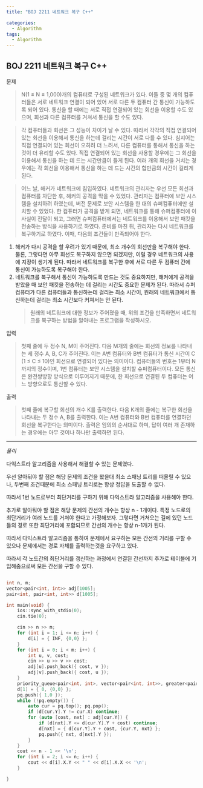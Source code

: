 ```yaml
---
title: "BOJ 2211 네트워크 복구 C++"

categories:
  - Algorithm
tags:
  - Algorithm
---
```


## BOJ 2211 네트워크 복구 C++

문제

> N(1 ≤ N ≤ 1,000)개의 컴퓨터로 구성된 네트워크가 있다. 이들 중 몇 개의 컴퓨터들은 서로 네트워크 연결이 되어 있어 서로 다른 두 컴퓨터 간 통신이 가능하도록 되어 있다. 통신을 할 때에는 서로 직접 연결되어 있는 회선을 이용할 수도 있으며, 회선과 다른 컴퓨터를 거쳐서 통신을 할 수도 있다.

> 각 컴퓨터들과 회선은 그 성능이 차이가 날 수 있다. 따라서 각각의 직접 연결되어 있는 회선을 이용해서 통신을 하는데 걸리는 시간이 서로 다를 수 있다. 심지어는 직접 연결되어 있는 회선이 오히려 더 느려서, 다른 컴퓨터를 통해서 통신을 하는 것이 더 유리할 수도 있다. 직접 연결되어 있는 회선을 사용할 경우에는 그 회선을 이용해서 통신을 하는 데 드는 시간만큼이 들게 된다. 여러 개의 회선을 거치는 경우에는 각 회선을 이용해서 통신을 하는 데 드는 시간의 합만큼의 시간이 걸리게 된다.

> 어느 날, 해커가 네트워크에 침입하였다. 네트워크의 관리자는 우선 모든 회선과 컴퓨터를 차단한 후, 해커의 공격을 막을 수 있었다. 관리자는 컴퓨터에 보안 시스템을 설치하려 하였는데, 버전 문제로 보안 시스템을 한 대의 슈퍼컴퓨터에만 설치할 수 있었다. 한 컴퓨터가 공격을 받게 되면, 네트워크를 통해 슈퍼컴퓨터에 이 사실이 전달이 되고, 그러면 슈퍼컴퓨터에서는 네트워크를 이용해서 보안 패킷을 전송하는 방식을 사용하기로 하였다. 준비를 마친 뒤, 관리자는 다시 네트워크를 복구하기로 하였다. 이때, 다음의 조건들이 만족되어야 한다.

1. 해커가 다시 공격을 할 우려가 있기 때문에, 최소 개수의 회선만을 복구해야 한다. 물론, 그렇다면 아무 회선도 복구하지 않으면 되겠지만, 이럴 경우 네트워크의 사용에 지장이 생기게 된다. 따라서 네트워크를 복구한 후에 서로 다른 두 컴퓨터 간에 통신이 가능하도록 복구해야 한다.
2. 네트워크를 복구해서 통신이 가능하도록 만드는 것도 중요하지만, 해커에게 공격을 받았을 때 보안 패킷을 전송하는 데 걸리는 시간도 중요한 문제가 된다. 따라서 슈퍼컴퓨터가 다른 컴퓨터들과 통신하는데 걸리는 최소 시간이, 원래의 네트워크에서 통신하는데 걸리는 최소 시간보다 커져서는 안 된다.
   > 원래의 네트워크에 대한 정보가 주어졌을 때, 위의 조건을 만족하면서 네트워크를 복구하는 방법을 알아내는 프로그램을 작성하시오.

입력

> 첫째 줄에 두 정수 N, M이 주어진다. 다음 M개의 줄에는 회선의 정보를 나타내는 세 정수 A, B, C가 주어진다. 이는 A번 컴퓨터와 B번 컴퓨터가 통신 시간이 C (1 ≤ C ≤ 10)인 회선으로 연결되어 있다는 의미이다. 컴퓨터들의 번호는 1부터 N까지의 정수이며, 1번 컴퓨터는 보안 시스템을 설치할 슈퍼컴퓨터이다. 모든 통신은 완전쌍방향 방식으로 이루어지기 때문에, 한 회선으로 연결된 두 컴퓨터는 어느 방향으로도 통신할 수 있다.

출력

> 첫째 줄에 복구할 회선의 개수 K를 출력한다. 다음 K개의 줄에는 복구한 회선을 나타내는 두 정수 A, B를 출력한다. 이는 A번 컴퓨터와 B번 컴퓨터를 연결하던 회선을 복구한다는 의미이다. 출력은 임의의 순서대로 하며, 답이 여러 개 존재하는 경우에는 아무 것이나 하나만 출력하면 된다.

---

_풀이_

다익스트라 알고리즘을 사용해서 해결할 수 있는 문제였다.

우선 알아둬야 할 점은 해당 문제의 조건을 봤을대 최소 스패닝 트리를 떠올릴 수 있으나, 두번째 조건때문에 최소 스패닝 트리로는 항상 정답을 도출할 수 없다.

따라서 1번 노드로부터 최단거리를 구하기 위해 다익스트라 알고리즘을 사용해야 한다.

추가로 알아둬야 할 점은 해당 문제의 간선의 개수는 항상 n - 1개이다.
특정 노드로의 최단거리가 여러 노드를 거쳐야 한다고 가정해보자.
그렇다면 거쳐오는 길에 있던 노드들의 경로 또한 최단거리에 포함되므로 간선의 개수는 항상 n-1개가 된다.

따라서 다익스트라 알고리즘을 통하여 문제에서 요구하는 모든 간선의 거리를 구할 수 있으나 문제에서는 경로 자체를 출력하는것을 요구하고 있다.

따라서 각 노드간의 최단거리를 갱신하는 과정에서 연결된 간선까지 추가로 테이블에 기입해줌으로써 모든 간선을 구할 수 있다.

```c++

int n, m;
vector<pair<int, int>> adj[1005];
pair<int, pair<int, int>> d[1005];

int main(void) {
    ios::sync_with_stdio(0);
    cin.tie(0);

    cin >> n >> m;
    for (int i = 1; i <= n; i++) {
        d[i] = { INF, {0,0} };
    }
    for (int i = 0; i < m; i++) {
        int u, v, cost;
        cin >> u >> v >> cost;
        adj[u].push_back({ cost, v });
        adj[v].push_back({ cost, u });
    }
    priority_queue<pair<int, int>, vector<pair<int, int>>, greater<pair<int, int>>> pq;
    d[1] = { 0, {0,0} };
    pq.push({ 1,0 });
    while (!pq.empty()) {
        auto cur = pq.top(); pq.pop();
        if (d[cur.Y].Y != cur.X) continue;
        for (auto [cost, nxt] : adj[cur.Y]) {
            if (d[nxt].Y <= d[cur.Y].Y + cost) continue;
            d[nxt] = { d[cur.Y].Y + cost, {cur.Y, nxt} };
            pq.push({ nxt, d[nxt].Y });
        }
    }
    cout << n - 1 << '\n';
    for (int i = 2; i <= n; i++) {
        cout << d[i].X.Y << " " << d[i].X.X << '\n';
    }

}

```
